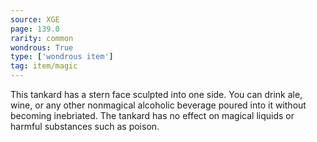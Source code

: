 ```yaml
---
source: XGE
page: 139.0
rarity: common
wondrous: True
type: ['wondrous item']
tag: item/magic
---
```


This tankard has a stern face sculpted into one side. You can drink ale, wine, or any other nonmagical alcoholic beverage poured into it without becoming inebriated. The tankard has no effect on magical liquids or harmful substances such as poison.


